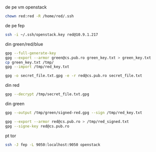 de pe vm openstack
```bash
chown red:red -R /home/red/.ssh
```
de pe fep 
```bash
ssh -i ~/.ssh/openstack.key red@10.9.1.217
```

din green/red/blue
```bash
gpg --full-generate-key
gpg --export --armor green@cs.pub.ro green_key.txt > green_key.txt
cp green_key.txt /tmp/
gpg --import /tmp/red_key.txt

gpg -o secret_file.txt.gpg -e -r red@cs.pub.ro secret_file.txt
```

din red
```bash
gpg --decrypt /tmp/secret_file.txt.gpg
```

din green
```bash
gpg --output /tmp/green/signed-red.gpg --sign /tmp/red_key.txt

```

```bash
gpg --export --armor red@cs.pub.ro > /tmp/red_signed.txt
gpg --signe-key red@cs.pub.ro
```

pt tor
```bash
ssh -J fep -L 9050:localhost:9050 openstack
```
